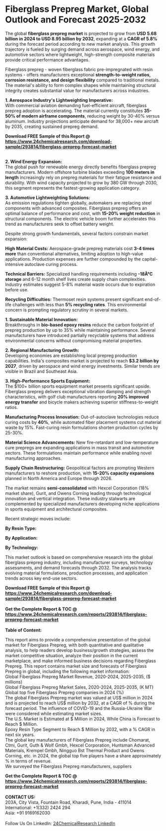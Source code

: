 <h1>Fiberglass Prepreg Market, Global Outlook and Forecast 2025-2032</h1><p>The global <strong>fiberglass prepreg market</strong> is projected to grow from <strong>USD 5.68 billion in 2024 to USD 8.95 billion by 2032</strong>, expanding at a <strong>CAGR of 5.8%</strong> during the forecast period according to new market analysis. This growth trajectory is fueled by surging demand across aerospace, wind energy, and automotive sectors where lightweight, high-strength composite materials provide critical performance advantages.</p><p>Fiberglass prepreg - woven fiberglass fabric pre-impregnated with resin systems - offers manufacturers exceptional <strong>strength-to-weight ratios, corrosion resistance, and design flexibility</strong> compared to traditional metals. The material's ability to form complex shapes while maintaining structural integrity creates substantial value for manufacturers across industries.</p><p><strong>1. Aerospace Industry's Lightweighting Imperative:</strong><br>
With commercial aviation demanding fuel-efficient aircraft, fiberglass prepreg adoption is accelerating. The material currently constitutes <strong>35-50% of modern airframe components</strong>, reducing weight by 30-40% versus aluminum. Industry projections anticipate demand for 38,000+ new aircraft by 2035, creating sustained prepreg demand.</p><div><b>Download FREE Sample of this Report @ 
            <a href="https://www.24chemicalresearch.com/download-sample/293814/fiberglass-prepreg-forecast-market">
            https://www.24chemicalresearch.com/download-sample/293814/fiberglass-prepreg-forecast-market</a></b></div><br><p><strong>2. Wind Energy Expansion:</strong><br>
The global push for renewable energy directly benefits fiberglass prepreg manufacturers. Modern offshore turbine blades exceeding <strong>100 meters in length</strong> increasingly rely on prepreg materials for their fatigue resistance and durability. With wind capacity projected to grow by 380 GW through 2030, this segment represents the fastest-growing application category.</p><p><strong>3. Automotive Lightweighting Solutions:</strong><br>
As emission regulations tighten globally, automakers are replacing steel components with advanced composites. Fiberglass prepreg offers an optimal balance of performance and cost, with <strong>15-20% weight reduction</strong> in structural components. The electric vehicle boom further accelerates this trend as manufacturers seek to offset battery weight.</p><p>Despite strong growth fundamentals, several factors constrain market expansion:</p><p><strong>High Material Costs:</strong> Aerospace-grade prepreg materials cost <strong>3-4 times more</strong> than conventional alternatives, limiting adoption to high-value applications. Production expenses are further compounded by the capital-intensive autoclave curing process.</p><p><strong>Technical Barriers:</strong> Specialized handling requirements including <strong>-18Â°C storage</strong> and 6-12 month shelf lives create supply chain complexities. Industry estimates suggest 5-8% material waste occurs due to expiration before use.</p><p><strong>Recycling Difficulties:</strong> Thermoset resin systems present significant end-of-life challenges with less than <strong>5% recycling rates</strong>. This environmental concern is prompting regulatory scrutiny in several markets.</p><p><strong>1. Sustainable Material Innovation:</strong><br>
Breakthroughs in <strong>bio-based epoxy resins</strong> reduce the carbon footprint of prepreg production by up to 35% while maintaining performance. Several manufacturers have introduced partially recyclable systems that address environmental concerns without compromising material properties.</p><p><strong>2. Regional Manufacturing Growth:</strong><br>
Developing economies are establishing local prepreg production capabilities. India's composites market is projected to reach <strong>$3.2 billion by 2027</strong>, driven by aerospace and wind energy investments. Similar trends are visible in Brazil and Southeast Asia.</p><p><strong>3. High-Performance Sports Equipment:</strong><br>
The $100+ billion sports equipment market presents significant upside. Fiberglass prepreg delivers exceptional vibration damping and strength characteristics, with golf club manufacturers reporting <strong>20% improved energy transfer</strong> and bicycle makers achieving superior stiffness-to-weight ratios.</p><p><strong>Manufacturing Process Innovation:</strong> Out-of-autoclave technologies reduce curing costs by <strong>40%</strong>, while automated fiber placement systems cut material waste by 15%. Fast-curing resin formulations shorten production cycles by 25-30%.</p><p><strong>Material Science Advancements:</strong> New fire-retardant and low-temperature cure prepregs are expanding applications in mass transit and automotive sectors. These formulations maintain performance while enabling novel manufacturing approaches.</p><p><strong>Supply Chain Restructuring:</strong> Geopolitical factors are prompting Western manufacturers to reshore production, with <strong>15-20% capacity expansions</strong> planned in North America and Europe through 2026.</p><p>The market remains <strong>semi-consolidated</strong> with Hexcel Corporation (18% market share), Gurit, and Owens Corning leading through technological innovation and vertical integration. These industry stalwarts are complemented by specialized manufacturers developing niche applications in sports equipment and architectural composites.</p><p>Recent strategic moves include:</p><p><strong>By Resin Type:</strong></p><p><strong>By Application:</strong></p><p><strong>By Technology:</strong></p><p>This market outlook is based on comprehensive research into the global fiberglass prepreg industry, including manufacturer surveys, technology assessments, and demand forecasts through 2032. The analysis tracks evolving material formulations, production processes, and application trends across key end-use sectors.</p><div><b>Download FREE Sample of this Report @ 
            <a href="https://www.24chemicalresearch.com/download-sample/293814/fiberglass-prepreg-forecast-market">
            https://www.24chemicalresearch.com/download-sample/293814/fiberglass-prepreg-forecast-market</a></b></div><br><div><b>Get the Complete Report & TOC @ 
            <a href="https://www.24chemicalresearch.com/reports/293814/fiberglass-prepreg-forecast-market">
            https://www.24chemicalresearch.com/reports/293814/fiberglass-prepreg-forecast-market</a></b></div><br>
            <b>Table of Content:</b><p>This report aims to provide a comprehensive presentation of the global market for Fiberglass Prepreg, with both quantitative and qualitative analysis, to help readers develop business/growth strategies, assess the market competitive situation, analyze their position in the current marketplace, and make informed business decisions regarding Fiberglass Prepreg. This report contains market size and forecasts of Fiberglass Prepreg in global, including the following market information:<br />
Global Fiberglass Prepreg Market Revenue, 2020-2024, 2025-2035, ($ millions)<br />
Global Fiberglass Prepreg Market Sales, 2020-2024, 2025-2035, (K MT)<br />
Global top five Fiberglass Prepreg companies in 2024 (%)<br />
The global Fiberglass Prepreg market was valued at US$ million in 2024 and is projected to reach US$ million by 2032, at a CAGR of % during the forecast period. The influence of COVID-19 and the Russia-Ukraine War were considered while estimating market sizes.<br />
The U.S. Market is Estimated at $ Million in 2024, While China is Forecast to Reach $ Million.<br />
Epoxy Resin Type Segment to Reach $ Million by 2032, with a % CAGR in next six years.<br />
The global key manufacturers of Fiberglass Prepreg include Chomarat, Ctmi, Gurit, Guth & Wolf Gmbh, Hexcel Corporation, Huntsman Advanced Materials, Krempel Gmbh, Ningguo Bst Thermal Product and Owens Corning, etc. in 2024, the global top five players have a share approximately % in terms of revenue.<br />
We surveyed the Fiberglass Prepreg manufacturers, suppliers</p><div><b>Get the Complete Report & TOC @ 
            <a href="https://www.24chemicalresearch.com/reports/293814/fiberglass-prepreg-forecast-market">
            https://www.24chemicalresearch.com/reports/293814/fiberglass-prepreg-forecast-market</a></b></div><br><b>CONTACT US:</b><br>
            203A, City Vista, Fountain Road, Kharadi, Pune, India - 411014<br>
            International: +1(332) 2424 294<br>
            Asia: +91 9169162030 <br><br>
            Follow Us On LinkedIn: <a href="https://www.linkedin.com/company/24chemicalresearch/">24ChemicalResearch LinkedIn</a>